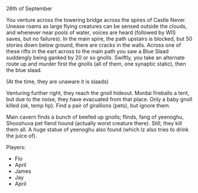 26th of September

You venture across the towering bridge across the spires of Castle Never.
Unease roams as large flying creatures can be sensed outside the clouds, and whenever near pools of water, voices are heard (followed by WIS saves, but no failures).
In the main spire, the path upstairs is blocked, but 50 stories down below ground, there are cracks in the walls. Across one of these rifts in the eart across to the main path you saw a Blue Slaad suddengly being ganked by 20 or so gnolls. Swiftly, you take an alternate route up and murder first the gnolls (all of them, one synaptic static), then the blue slaad.

(At the time, they are unaware it is slaads)

Venturing further right, they reach the gnoll hideout. Mordai fireballs a tent, but due to the noise, they have evacuated from that place. Only a baby gnoll killed (ok, temp hp). Find a pair of girallions (pets), but ignore them.

Main cavern finds a bunch of beefed up gnolls; flinds, fang of yeenoghu, Shooshuva pet fiend hound (actually worst creature there). Still, they kill them all.
A huge statue of yeenoghu also found (which Iz also tries to drink the juice of).

Players:
- Flo
- April
- James
- Jay
- April
